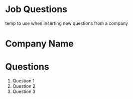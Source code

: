 # Job Questions

temp to use when inserting new questions from a company 

# Company Name

# Questions 

1. Question 1
1. Question 2
1. Question 3
   
